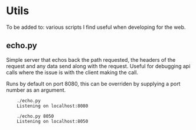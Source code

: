 Utils
=====

To be added to: various scripts I find useful when developing for the web.

echo.py
-------

Simple server that echos back the path requested, the headers of the request and any data send along with the request. Useful for debugging api calls where the issue is with the client making the call.

Runs by default on port 8080, this can be overriden by supplying a port number as an argument.

		./echo.py
		Listening on localhost:8080

		./echo.py 8050
		Listening on localhost:8050
